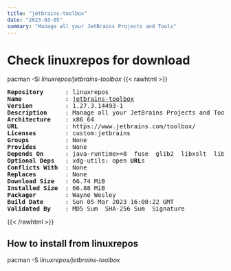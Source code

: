 ```yaml
---
title: "jetbrains-toolbox"
date: "2023-03-05"
summary: "Manage all your JetBrains Projects and Tools"
---
```


# Check linuxrepos for download

pacman -Si *linuxrepos/jetbrains-toolbox*
{{< rawhtml >}}
<pre class="highlight">
<b>Repository</b>      : linuxrepos
<b>Name</b>            : <a href="../../static/x86_64/jetbrains-toolbox-1.27.3.14493-1-x86_64.pkg.tar.zst">jetbrains-toolbox</a>
<b>Version</b>         : 1.27.3.14493-1
<b>Description</b>     : Manage all your JetBrains Projects and Tools
<b>Architecture</b>    : x86_64
<b>URL</b>             : https://www.jetbrains.com/toolbox/
<b>Licenses</b>        : custom:jetbrains
<b>Groups</b>          : None
<b>Provides</b>        : None
<b>Depends On</b>      : java-runtime>=8  fuse  glib2  libxslt  libxss  xcb-util-keysyms  xdg-utils  nss
<b>Optional Deps</b>   : xdg-utils: open <b>URL</b>s
<b>Conflicts With</b>  : None
<b>Replaces</b>        : None
<b>Download Size</b>   : 66.74 MiB
<b>Installed Size</b>  : 66.88 MiB
<b>Packager</b>        : Wayne Wesley <wayne6324@gmail.com>
<b>Build Date</b>      : Sun 05 Mar 2023 16:00:22 GMT
<b>Validated By</b>    : MD5 Sum  SHA-256 Sum  Signature
</pre>
{{< /rawhtml >}}
## How to install from linuxrepos

pacman -S *linuxrepos/jetbrains-toolbox*
